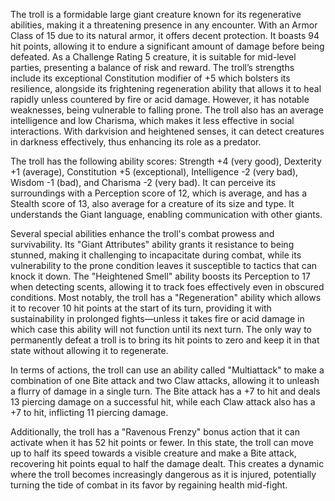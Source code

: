 The troll is a formidable large giant creature known for its regenerative abilities, making it a threatening presence in any encounter. With an Armor Class of 15 due to its natural armor, it offers decent protection. It boasts 94 hit points, allowing it to endure a significant amount of damage before being defeated. As a Challenge Rating 5 creature, it is suitable for mid-level parties, presenting a balance of risk and reward. The troll’s strengths include its exceptional Constitution modifier of +5 which bolsters its resilience, alongside its frightening regeneration ability that allows it to heal rapidly unless countered by fire or acid damage. However, it has notable weaknesses, being vulnerable to falling prone. The troll also has an average intelligence and low Charisma, which makes it less effective in social interactions. With darkvision and heightened senses, it can detect creatures in darkness effectively, thus enhancing its role as a predator.

The troll has the following ability scores: Strength +4 (very good), Dexterity +1 (average), Constitution +5 (exceptional), Intelligence -2 (very bad), Wisdom -1 (bad), and Charisma -2 (very bad). It can perceive its surroundings with a Perception score of 12, which is average, and has a Stealth score of 13, also average for a creature of its size and type. It understands the Giant language, enabling communication with other giants.

Several special abilities enhance the troll's combat prowess and survivability. Its "Giant Attributes" ability grants it resistance to being stunned, making it challenging to incapacitate during combat, while its vulnerability to the prone condition leaves it susceptible to tactics that can knock it down. The "Heightened Smell" ability boosts its Perception to 17 when detecting scents, allowing it to track foes effectively even in obscured conditions. Most notably, the troll has a "Regeneration" ability which allows it to recover 10 hit points at the start of its turn, providing it with sustainability in prolonged fights—unless it takes fire or acid damage in which case this ability will not function until its next turn. The only way to permanently defeat a troll is to bring its hit points to zero and keep it in that state without allowing it to regenerate.

In terms of actions, the troll can use an ability called "Multiattack" to make a combination of one Bite attack and two Claw attacks, allowing it to unleash a flurry of damage in a single turn. The Bite attack has a +7 to hit and deals 13 piercing damage on a successful hit, while each Claw attack also has a +7 to hit, inflicting 11 piercing damage. 

Additionally, the troll has a "Ravenous Frenzy" bonus action that it can activate when it has 52 hit points or fewer. In this state, the troll can move up to half its speed towards a visible creature and make a Bite attack, recovering hit points equal to half the damage dealt. This creates a dynamic where the troll becomes increasingly dangerous as it is injured, potentially turning the tide of combat in its favor by regaining health mid-fight.